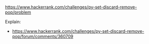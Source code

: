 https://www.hackerrank.com/challenges/py-set-discard-remove-pop/problem

Explain:
- https://www.hackerrank.com/challenges/py-set-discard-remove-pop/forum/comments/360709
